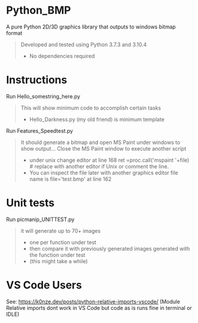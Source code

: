 # Python_BMP
A pure Python 2D/3D graphics library that outputs to windows bitmap format

>Developed and tested using Python 3.7.3 and 3.10.4
>* No dependencies required

# Instructions

Run Hello_somestring_here.py

>This will show minimum code to accomplish certain tasks
>* Hello_Darkness.py (my old friend) is minimum template 

Run Features_Speedtest.py 

>It should generate a bitmap and open MS Paint under windows to show output... 
>Close the MS Paint window to execute another script
>* under unix 
>change editor at line 168
>ret =proc.call('mspaint '+file) # replace with another editor if Unix
>or comment the line. 
>* You can inspect the file later with another graphics editor file name is
>file='test.bmp' at line 162

# Unit tests

Run picmanip_UNITTEST.py 

>it will generate up to 70+ images 
>* one per function under test 
>* then compare it with previously generated images generated with the function under test 
>* (this might take a while)

# VS Code Users

See: https://k0nze.dev/posts/python-relative-imports-vscode/
(Module Relative imports dont work in VS Code 
but code as is runs fine in terminal or IDLE)




